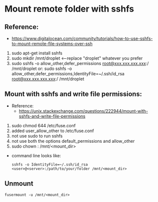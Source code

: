 # Mount remote folder with sshfs

## Reference:
 *  https://www.digitalocean.com/community/tutorials/how-to-use-sshfs-to-mount-remote-file-systems-over-ssh

 1. sudo apt-get install sshfs
 2. sudo mkdir /mnt/droplet <--replace "droplet" whatever you prefer
 3. sudo sshfs -o allow_other,defer_permissions root@xxx.xxx.xxx.xxx:/ /mnt/droplet
   or:
   sudo sshfs -o allow_other,defer_permissions,IdentityFile=~/.ssh/id_rsa root@xxx.xxx.xxx.xxx:/ /mnt/droplet


## Mount with sshfs and write file permissions:
 *  Reference:
    * https://unix.stackexchange.com/questions/222944/mount-with-sshfs-and-write-file-permissions

 1. sudo chmod 644 /etc/fuse.conf
 2. added user_allow_other to /etc/fuse.conf
 3. not use sudo to run sshfs
 4. not use both the options default_permissions and allow_other
 5. sudo chown <user>:<group> /mnt/<mount_dir>

 *  command line looks like:
    ```
    sshfs -o IdentityFile=~/.ssh/id_rsa <user>@<server>:/path/to/your/folder /mnt/<mount_dir>
    ```
## Unmount
```
fusermount -u /mnt/<mount_dir>
```
